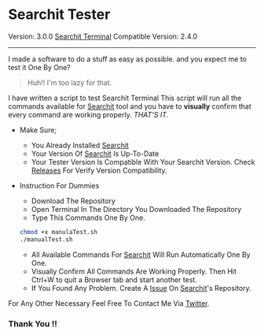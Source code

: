 # Searchit Tester
Version: 3.0.0
[Searchit Terminal](https://github.com/SearchitOfficial/SearchitTerminal "Searchit Repository") Compatible Version: 2.4.0

---

I made a software to do a stuff as easy as possible. and you expect me to test it One By One?
> Huh!! I'm too lazy for that.

I have written a script to test Searchit Terminal
This script will run all the commands available for [Searchit](https://github.com/SearchitOfficial/SearchitTerminal "Searchit Repository") tool and you have to **visually** confirm that every command are working properly. *THAT'S IT.*

* Make Sure;
    * You Already Installed [Searchit](https://github.com/SearchitOfficial/SearchitTerminal "Searchit Repository")
    * Your Version Of [Searchit](https://github.com/SearchitOfficial/SearchitTerminal "Searchit Repository") Is Up-To-Date
    * Your Tester Version Is Compatible With Your Searchit Version. Check [Releases](https://github.com/xSomoy/STT/releases "Releases") For Verify Version Compatibility.


* Instruction For Dummies
    * Download The Repository
    * Open Terminal In The Directory You Downloaded The Repository
    * Type This Commands One By One.

    ```Bash
    chmod +x manulaTest.sh
    ./manualTest.sh
    ```
    * All Available Commands For  [Searchit](https://github.com/SearchitOfficial/SearchTerminal "Searchit Repositor") Will Run Automatically One By One.
    * Visually Confirm All Commands Are Working Properly. Then Hit Ctrl+W to quit a Browser tab and start another test.
    * If You Found Any Problem. Create A  [Issue](https://github.com/SearchitOfficial/SearchitTerminal/issues "Searchit Issues") On [Searchit](https://github.com/SearchitOfficial/SearchitTerminal "Searchit Repositor")'s Repository.

For Any Other Necessary Feel Free To Contact Me Via [Twitter](https://www.twitter.com/xSomoy "My Twitter Account").

### Thank You !!
